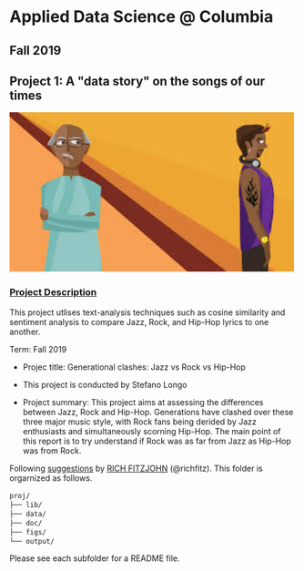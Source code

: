 # Applied Data Science @ Columbia
## Fall 2019
## Project 1: A "data story" on the songs of our times

<img src="figs/Title1.jpeg" width="500">

### [Project Description](doc/)
This project utlises text-analysis techniques such as cosine similarity and sentiment analysis to compare Jazz, Rock, and Hip-Hop lyrics to one another. 

Term: Fall 2019

+ Projec title: Generational clashes: Jazz vs Rock vs Hip-Hop
+ This project is conducted by Stefano Longo

+ Project summary: This project aims at assessing the differences between Jazz, Rock and Hip-Hop. Generations have clashed over these three major music style, with Rock fans being derided by Jazz enthusiasts and simultaneously scorning Hip-Hop. The main point of this report is to try understand if Rock was as far from Jazz as Hip-Hop was from Rock. 

Following [suggestions](http://nicercode.github.io/blog/2013-04-05-projects/) by [RICH FITZJOHN](http://nicercode.github.io/about/#Team) (@richfitz). This folder is orgarnized as follows.

```
proj/
├── lib/
├── data/
├── doc/
├── figs/
└── output/
```

Please see each subfolder for a README file.
